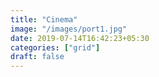 ```yaml
---
title: "Cinema"
image: "/images/port1.jpg"
date: 2019-07-14T16:42:23+05:30
categories: ["grid"]
draft: false
---
```


